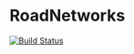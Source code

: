 # RoadNetworks

[![Build Status](https://travis-ci.org/tawheeler/RoadNetworks.jl.svg?branch=master)](https://travis-ci.org/tawheeler/RoadNetworks.jl)
